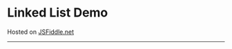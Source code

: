 # Linked List Demo

Hosted on [JSFiddle.net](https://jsfiddle.net/cjsheets/9Lvae3ay/)

---------------------

```typescript


```